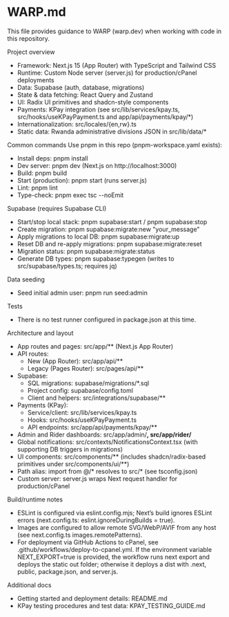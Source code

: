 # WARP.md

This file provides guidance to WARP (warp.dev) when working with code in this repository.

Project overview
- Framework: Next.js 15 (App Router) with TypeScript and Tailwind CSS
- Runtime: Custom Node server (server.js) for production/cPanel deployments
- Data: Supabase (auth, database, migrations)
- State & data fetching: React Query and Zustand
- UI: Radix UI primitives and shadcn-style components
- Payments: KPay integration (see src/lib/services/kpay.ts, src/hooks/useKPayPayment.ts and app/api/payments/kpay/*)
- Internationalization: src/locales/{en,rw}.ts
- Static data: Rwanda administrative divisions JSON in src/lib/data/*

Common commands
Use pnpm in this repo (pnpm-workspace.yaml exists):
- Install deps: pnpm install
- Dev server: pnpm dev (Next.js on http://localhost:3000)
- Build: pnpm build
- Start (production): pnpm start (runs server.js)
- Lint: pnpm lint
- Type-check: pnpm exec tsc --noEmit

Supabase (requires Supabase CLI)
- Start/stop local stack: pnpm supabase:start / pnpm supabase:stop
- Create migration: pnpm supabase:migrate:new "your_message"
- Apply migrations to local DB: pnpm supabase:migrate:up
- Reset DB and re-apply migrations: pnpm supabase:migrate:reset
- Migration status: pnpm supabase:migrate:status
- Generate DB types: pnpm supabase:typegen (writes to src/supabase/types.ts; requires jq)

Data seeding
- Seed initial admin user: pnpm run seed:admin

Tests
- There is no test runner configured in package.json at this time.

Architecture and layout
- App routes and pages: src/app/** (Next.js App Router)
- API routes:
  - New (App Router): src/app/api/**
  - Legacy (Pages Router): src/pages/api/**
- Supabase:
  - SQL migrations: supabase/migrations/*.sql
  - Project config: supabase/config.toml
  - Client and helpers: src/integrations/supabase/**
- Payments (KPay):
  - Service/client: src/lib/services/kpay.ts
  - Hooks: src/hooks/useKPayPayment.ts
  - API endpoints: src/app/api/payments/kpay/**
- Admin and Rider dashboards: src/app/admin/**, src/app/rider/**
- Global notifications: src/contexts/NotificationsContext.tsx (with supporting DB triggers in migrations)
- UI components: src/components/** (includes shadcn/radix-based primitives under src/components/ui/**)
- Path alias: import from @/* resolves to src/* (see tsconfig.json)
- Custom server: server.js wraps Next request handler for production/cPanel

Build/runtime notes
- ESLint is configured via eslint.config.mjs; Next’s build ignores ESLint errors (next.config.ts: eslint.ignoreDuringBuilds = true).
- Images are configured to allow remote SVG/WebP/AVIF from any host (see next.config.ts images.remotePatterns).
- For deployment via GitHub Actions to cPanel, see .github/workflows/deploy-to-cpanel.yml. If the environment variable NEXT_EXPORT=true is provided, the workflow runs next export and deploys the static out folder; otherwise it deploys a dist with .next, public, package.json, and server.js.

Additional docs
- Getting started and deployment details: README.md
- KPay testing procedures and test data: KPAY_TESTING_GUIDE.md
